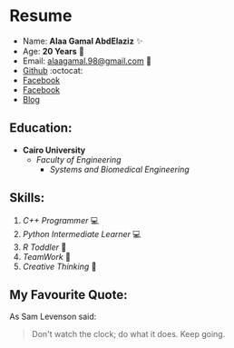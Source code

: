 # Resume
* Name: **Alaa Gamal AbdElaziz** :sparkles:
* Age: **20 Years** :girl:
* Email: alaagamal.98@gmail.com :love_letter:
* [Github](https://github.com/alaagamal98) :octocat:
* <a href="https://www.facebook.com/alaagamaall" target="_blank"> Facebook </a> 
* <a href="https://www.facebook.com/alaagamaall" target="_blank"> Facebook </a> 
* <a href="https://alaagamal98.github.io/ThoracicSurgery/" target="_blank"> Blog </a>
## Education:
* **Cairo University** 
   * *Faculty of Engineering* 
      * *Systems and Biomedical Engineering*
## Skills:
1. *C++ Programmer* :computer:
2. *Python Intermediate Learner* :computer:
3. *R Toddler* :baby:
4. *TeamWork* :office:
5. *Creative Thinking* :wrench:
## My Favourite Quote:
As Sam Levenson said:
> Don't watch the clock; do what it does. Keep going. 
